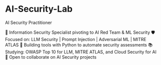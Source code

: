 # AI-Security-Lab

AI Security Practitioner 


🔐 Information Security Specialist pivoting to AI Red Team & ML Security
🛡️ Focused on: LLM Security | Prompt Injection | Adversarial ML | MITRE ATLAS
🐍 Building tools with Python to automate security assessments
📚 Studying: OWASP Top 10 for LLM, MITRE ATLAS, and Cloud Security for AI
🚀 Open to collaborate on AI Security projects
